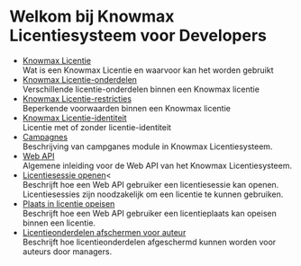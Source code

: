 # Welkom bij Knowmax Licentiesysteem voor Developers

- [Knowmax Licentie](/concepts/knowmax-license) <br/>
  Wat is een Knowmax Licentie en waarvoor kan het worden gebruikt
- [Knowmax Licentie-onderdelen](/concepts/license-components)<br/>
  Verschillende licentie-onderdelen binnen een Knowmax licentie
- [Knowmax Licentie-restricties](/concepts/license-restrictions)<br/>
  Beperkende voorwaarden binnen een Knowmax licentie
- [Knowmax Licentie-identiteit](/concepts/license-id)<br/>
  Licentie met of zonder licentie-identiteit
- [Campagnes](/concepts/campaigns)<br/>
  Beschrijving van campganes module in Knowmax Licentiesysteem.
- [Web API](/concepts/web-api)<br/>
  Algemene inleiding voor de Web API van het Knowmax Licentiesysteem.
- [Licentiesessie openen](/concepts/opening-license.md)<<br/>
  Beschrijft hoe een Web API gebruiker een licentiesessie kan openen. Licentiesessies zijn noodzakelijk om een licentie te kunnen gebruiken.
- [Plaats in licentie opeisen](/concepts/claim-license-session-seat.md)<br/>
  Beschrijft hoe een Web API gebruiker een licentieplaats kan opeisen binnen een licentie.
- [Licentieonderdelen afschermen voor auteur](/concepts/protect-license-parts-from-author.md)<br/>
  Beschrijft hoe licentieonderdelen afgeschermd kunnen worden voor auteurs door managers.